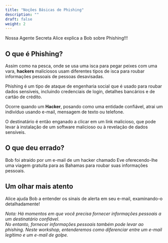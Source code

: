 ```yaml
---
title: "Noções Básicas de Phishing"
description: ""
draft: false
weight: 2
---
```


Nossa Agente Secreta Alice explica a Bob sobre Phishing!!!

## O que é Phishing?

Assim como na pesca, onde se usa uma isca para pegar peixes com uma vara, **hackers** maliciosos
usam diferentes tipos de isca para roubar informações pessoais de pessoas desavisadas.

Phishing é um tipo de ataque de engenharia social que é usado para roubar dados sensíveis, incluindo credenciais de login, detalhes bancários e de cartão de crédito.

Ocorre quando um **Hacker**, posando como uma entidade confiável, atrai um indivíduo usando e-mail, mensagem de texto ou telefone.

O destinatário é então enganado a clicar em um link malicioso, que pode levar à instalação de um software malicioso ou à revelação de dados sensíveis.

## O que deu errado?

Bob foi atraído por um e-mail de um hacker chamado Eve oferecendo-lhe uma viagem gratuita para as Bahamas para roubar suas informações pessoais.

<!--
#### Diferentes tipos de phishing

1. Golpes de Phishing por e-mail
2. Golpes de Phishing por site
3. Golpes de Phishing por mensagem de texto

--->
## Um olhar mais atento

Alice ajuda Bob a entender os sinais de alerta em seu e-mail, examinando-o detalhadamente!

_Nota: Há momentos em que você precisa fornecer informações pessoais a um destinatário confiável.</br>
No entanto, fornecer informações pessoais também pode levar ao phishing. Neste workshop, entenderemos como diferenciar entre um e-mail legítimo e um e-mail de golpe._

